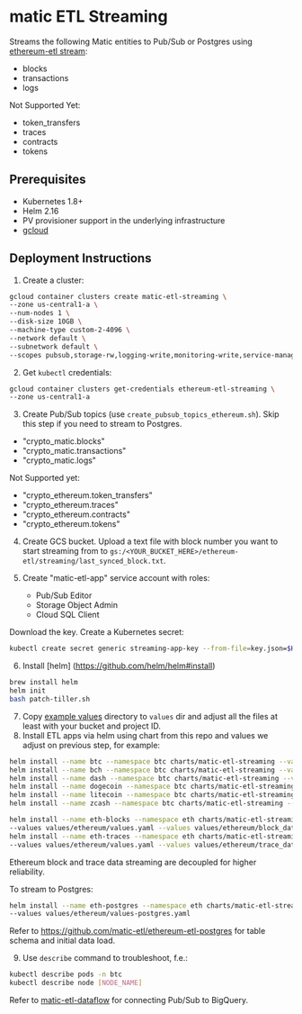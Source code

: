 # matic ETL Streaming

Streams the following Matic entities to Pub/Sub or Postgres using
[ethereum-etl stream](https://github.com/blockchain-etl/matic-etl/tree/develop/docs/commands.md#stream):

- blocks
- transactions
- logs

Not Supported Yet:

- token_transfers
- traces
- contracts
- tokens

## Prerequisites

- Kubernetes 1.8+
- Helm 2.16
- PV provisioner support in the underlying infrastructure
- [gcloud](https://cloud.google.com/sdk/install)

## Deployment Instructions

1. Create a cluster:

```bash
gcloud container clusters create matic-etl-streaming \
--zone us-central1-a \
--num-nodes 1 \
--disk-size 10GB \
--machine-type custom-2-4096 \
--network default \
--subnetwork default \
--scopes pubsub,storage-rw,logging-write,monitoring-write,service-management,service-control,trace
```

2. Get `kubectl` credentials:

```bash
gcloud container clusters get-credentials ethereum-etl-streaming \
--zone us-central1-a
```

3. Create Pub/Sub topics (use `create_pubsub_topics_ethereum.sh`). Skip this step if you need to stream to Postgres.

- "crypto_matic.blocks"
- "crypto_matic.transactions"
- "crypto_matic.logs"

Not Supported yet:

- "crypto_ethereum.token_transfers"
- "crypto_ethereum.traces"
- "crypto_ethereum.contracts"
- "crypto_ethereum.tokens"

4. Create GCS bucket. Upload a text file with block number you want to start streaming from to
   `gs:/<YOUR_BUCKET_HERE>/ethereum-etl/streaming/last_synced_block.txt`.

5. Create "matic-etl-app" service account with roles:
   - Pub/Sub Editor
   - Storage Object Admin
   - Cloud SQL Client

Download the key. Create a Kubernetes secret:

```bash
kubectl create secret generic streaming-app-key --from-file=key.json=$HOME/Downloads/key.json
```

6. Install [helm] (https://github.com/helm/helm#install)

```bash
brew install helm
helm init
bash patch-tiller.sh
```

7. Copy [example values](example_values) directory to `values` dir and adjust all the files at least with your bucket and project ID.
8. Install ETL apps via helm using chart from this repo and values we adjust on previous step, for example:

```bash
helm install --name btc --namespace btc charts/matic-etl-streaming --values values/bitcoin/bitcoin/values.yaml
helm install --name bch --namespace btc charts/matic-etl-streaming --values values/bitcoin/bitcoin_cash/values.yaml
helm install --name dash --namespace btc charts/matic-etl-streaming --values values/bitcoin/dash/values.yaml
helm install --name dogecoin --namespace btc charts/matic-etl-streaming --values values/bitcoin/dogecoin/values.yaml
helm install --name litecoin --namespace btc charts/matic-etl-streaming --values values/bitcoin/litecoin/values.yaml
helm install --name zcash --namespace btc charts/matic-etl-streaming --values values/bitcoin/zcash/values.yaml

helm install --name eth-blocks --namespace eth charts/matic-etl-streaming \
--values values/ethereum/values.yaml --values values/ethereum/block_data/values.yaml
helm install --name eth-traces --namespace eth charts/matic-etl-streaming \
--values values/ethereum/values.yaml --values values/ethereum/trace_data/values.yaml

```

Ethereum block and trace data streaming are decoupled for higher reliability.

To stream to Postgres:

```bash
helm install --name eth-postgres --namespace eth charts/matic-etl-streaming \
--values values/ethereum/values-postgres.yaml
```

Refer to https://github.com/matic-etl/ethereum-etl-postgres for table schema and initial data load.

9. Use `describe` command to troubleshoot, f.e.:

```bash
kubectl describe pods -n btc
kubectl describe node [NODE_NAME]
```

Refer to [matic-etl-dataflow](https://github.com/matic-etl/matic-etl-dataflow)
for connecting Pub/Sub to BigQuery.
